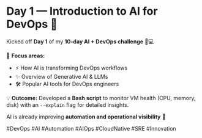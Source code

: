 # Day 1 — Introduction to AI for DevOps 🚀

Kicked off **Day 1** of my **10-day AI + DevOps challenge** 🤖💻  

🔑 **Focus areas:**  
- ⚡ How AI is transforming DevOps workflows  
- ✨ Overview of Generative AI & LLMs  
- 🛠 Popular AI tools for DevOps engineers  

💡 **Outcome:** Developed a **Bash script** to monitor VM health (CPU, memory, disk) with an `--explain` flag for detailed insights.  

AI is already improving **automation and operational visibility** 🚀  

#DevOps #AI #Automation #AIOps #CloudNative #SRE #Innovation
